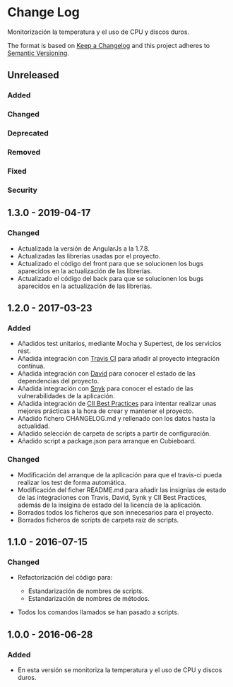 # Change Log

Monitorización la temperatura y el uso de CPU y discos duros.

The format is based on [Keep a Changelog](http://keepachangelog.com/) and this project adheres to [Semantic Versioning](http://semver.org/).

## Unreleased

### Added

### Changed

### Deprecated

### Removed

### Fixed

### Security


## 1.3.0 - 2019-04-17

### Changed

- Actualizada la versión de AngularJs a la 1.7.8.
- Actualizadas las librerías usadas por el proyecto.
- Actualizado el código del front para que se solucionen los bugs aparecidos en la actualización de las librerías.
- Actualizado el código del back para que se solucionen los bugs aparecidos en la actualización de las librerías.


## 1.2.0 - 2017-03-23

### Added

- Añadidos test unitarios, mediante Mocha y Supertest, de los servicios rest.
- Añadida integración con [Travis CI](https://travis-ci.org/juaalta/cubieboard-monitor) para añadir al proyecto integración contínua.
- Añadida integración con [David](https://david-dm.org/juaalta/cubieboard-monitor) para conocer el estado de las dependencias del proyecto.
- Añadida integración con [Snyk](https://snyk.io/test/github/juaalta/cubieboard-monitor) para conocer el estado de las vulnerabilidades de la aplicación.
- Añadida integración de [CII Best Practices](https://bestpractices.coreinfrastructure.org/projects/704) para intentar realizar unas mejores prácticas a la hora de crear y mantener el proyecto.
- Añadido fichero CHANGELOG.md y rellenado con los datos hasta la actualidad.
- Añadido selección de carpeta de scripts a partir de configuración.
- Añadido script a package.json para arranque en Cubieboard.

### Changed

- Modificación del arranque de la aplicación para que el travis-ci pueda realizar los test de forma automática.
- Modificación del ficher README.md para añadir las insignias de estado de las integraciones con Travis, David, Synk y CII Best Practices, además de la insigina de estado del la licencia de la aplicación.
- Borrados todos los ficheros que son innecesarios para el proyecto.
- Borrados ficheros de scripts de carpeta raiz de scripts.


## 1.1.0 - 2016-07-15

### Changed

- Refactorización del código para:

  - Estandarización de nombres de scripts.
  - Estandarización de nombres de métodos.

- Todos los comandos llamados se han pasado a scripts.


## 1.0.0 - 2016-06-28

### Added

- En esta versión se monitoriza la temperatura y el uso de CPU y discos duros.


